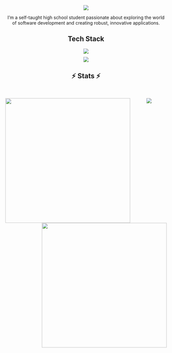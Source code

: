 <p align="center">
  <img src="https://readme-typing-svg.demolab.com?font=Fira+Code&pause=1000&color=6FA4FC&center=true&width=435&size=30&lines=Hey+%F0%9F%91%8B;Welcome+to+my+profile" />
</p>
<p align="center">
I’m a self-taught high school student passionate about exploring the world of software development and creating robust, innovative applications.</p>

<h2 align="center"> Tech Stack </h2>
<div align="center">
  <img src="https://skillicons.dev/icons?i=html,css,js,ts,react,next,tailwind,firebase,supabase,postgres&theme=dark" />
</div>
<div align="center" style="margin-top:10px;">
  <img src="https://skillicons.dev/icons?i=git,github,figma,unity,cs&theme=dark" />
</div>

<h2 align="center">⚡ Stats ⚡</h2>
<br>
<p align=center>
  <div align=center>
    <a href="https://github.com/rycatt/github-readme-streak-stats">
      <img align="left" width=390 src="https://streak-stats.demolab.com/?user=rycatt&theme=react&border=61dafb&hide_border=true" />
    </a>
    <a href="https://github.com/rycatt/github-readme-stats">
      <img align="right" width=390 src="https://github-readme-stats.vercel.app/api?username=rycatt&show_icons=true&theme=react&border_color=61dafb&hide_border=true" />
    </a>
  </div>
<div align="center">
  <img src="https://github-readme-activity-graph.vercel.app/graph?username=rycatt&theme=react-dark&bg_color=0D1117&color=58A6FF&line=1F6FEB&point=FF6B35&area=true&hide_border=true" />
</div>
